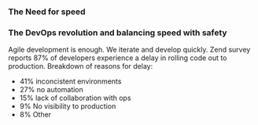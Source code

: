 ### The Need for speed
### The DevOps revolution and balancing speed with safety

Agile development is enough. We iterate and develop quickly. Zend survey reports 87% of developers experience a delay in rolling code out to production. Breakdown of reasons for delay:

* 41% inconcistent environments
* 27% no automation
* 15% lack of collaboration with ops
* 9% No visibility to production
* 8% Other

